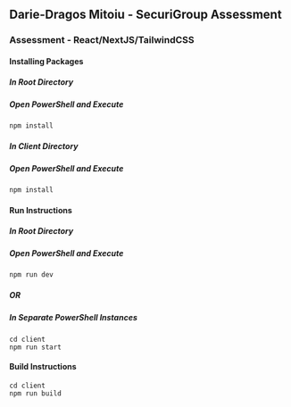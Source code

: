 ## Darie-Dragos Mitoiu - SecuriGroup Assessment

### Assessment - React/NextJS/TailwindCSS

#### Installing Packages

##### In Root Directory

##### Open PowerShell and Execute

```bash
npm install
```

##### In Client Directory

##### Open PowerShell and Execute

```bash
npm install
```

#### Run Instructions

##### In Root Directory

##### Open PowerShell and Execute

```bash
npm run dev
```

##### OR

##### In Separate PowerShell Instances

```
cd client
npm run start
```

#### Build Instructions

```
cd client
npm run build
```